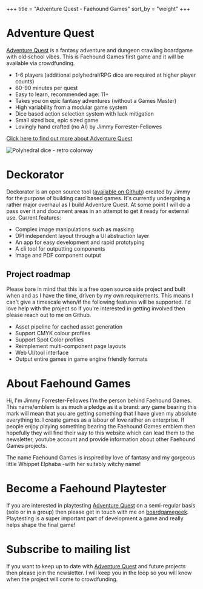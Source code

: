 +++
title = "Adventure Quest - Faehound Games"
sort_by = "weight"
+++

# Adventure Quest

[Adventure Quest](/adventure-quest/) is a fantasy&nbsp;adventure and dungeon&nbsp;crawling boardgame with old&#8209;school vibes. This is Faehound Games first game and it will be available via crowdfunding.

- 1-6 players (additional polyhedral/RPG dice are required at higher player counts)
- 60-90 minutes per quest
- Easy to learn, recommended age: 11+
- Takes you on epic fantasy adventures (without a Games Master)
- High variability from a modular game system
- Dice based action selection system with luck mitigation
- Small sized box, epic sized game
- Lovingly hand crafted (no AI) by Jimmy Forrester-Fellowes

[Click here to find out more about Adventure Quest](/adventure-quest/)

![Polyhedral dice - retro colorway](/dice1.png)

# Deckorator

Deckorator is an open source tool ([available on Github](https://github.com/jimmyff/deckorator)) created by Jimmy for the purpose of building card based games. It's currently undergoing a rather major overhaul as I build Adventure Quest. At some point I will do a pass over it and document areas in an attempt to get it ready for external use. Current features:

- Complex image manipulations such as masking
- DPI independent layout through a UI abstraction layer
- An app for easy development and rapid prototyping
- A cli tool for outputting components
- Image and PDF component output

## Project roadmap

Please bare in mind that this is a free open source side project and built when and as I have the time, driven by my own requirements. This means I can't give a timescale when/if the following features will be supported. I'd love help with the project so if you're interested in getting involved then please reach out to me on Github.

- Asset pipeline for cached asset generation
- Support CMYK colour profiles
- Support Spot Color profiles
- Reimplement multi-component page layouts
- Web UI/tool interface
- Output entire games in game engine friendly formats

# About Faehound Games

Hi, I'm Jimmy Forrester-Fellowes I'm the person behind Faehound Games. This name/emblem is as much a pledge as it a brand: any game bearing this mark will mean that you are getting something that I have given my absolute everything to. I create games as a labour of love rather an enterprise. If people enjoy playing something bearing the Faehound Games emblem then hopefully they will find their way to this website which can lead them to the newsletter, youtube account and provide information about other Faehound Games projects.

The name Faehound Games is inspired by love of fantasy and my gorgeous little Whippet Elphaba -with her suitably witchy name!

# Become a Faehound Playtester

If you are interested in playtesting [Adventure Quest](/adventure-quest/) on a semi-regular basis (solo or in a group) then please get in touch with me on [boardgamegeek](https://boardgamegeek.com/user/jimmyff). Playtesting is a super important part of development a game and really helps shape the final game!

# Subscribe to mailing list

If you want to keep up to date with [Adventure Quest](/adventure-quest/) and future projects then please join the newsletter. I will keep you in the loop so you will know when the project will come to crowdfunding.
